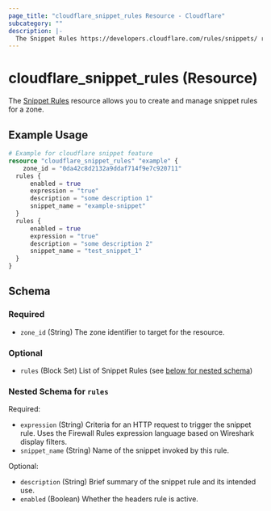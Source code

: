 ```yaml
---
page_title: "cloudflare_snippet_rules Resource - Cloudflare"
subcategory: ""
description: |-
  The Snippet Rules https://developers.cloudflare.com/rules/snippets/ resource allows you to create and manage snippet rules for a zone.
---
```


# cloudflare_snippet_rules (Resource)

The [Snippet Rules](https://developers.cloudflare.com/rules/snippets/) resource allows you to create and manage snippet rules for a zone.

## Example Usage

```terraform
# Example for cloudflare snippet feature
resource "cloudflare_snippet_rules" "example" {
	zone_id = "0da42c8d2132a9ddaf714f9e7c920711"
  rules {
      enabled = true
      expression = "true"
      description = "some description 1"
      snippet_name = "example-snippet"
  }
  rules {
      enabled = true
      expression = "true"
      description = "some description 2"
      snippet_name = "test_snippet_1"
  }
}
```
<!-- schema generated by tfplugindocs -->
## Schema

### Required

- `zone_id` (String) The zone identifier to target for the resource.

### Optional

- `rules` (Block Set) List of Snippet Rules (see [below for nested schema](#nestedblock--rules))

<a id="nestedblock--rules"></a>
### Nested Schema for `rules`

Required:

- `expression` (String) Criteria for an HTTP request to trigger the snippet rule. Uses the Firewall Rules expression language based on Wireshark display filters.
- `snippet_name` (String) Name of the snippet invoked by this rule.

Optional:

- `description` (String) Brief summary of the snippet rule and its intended use.
- `enabled` (Boolean) Whether the headers rule is active.


